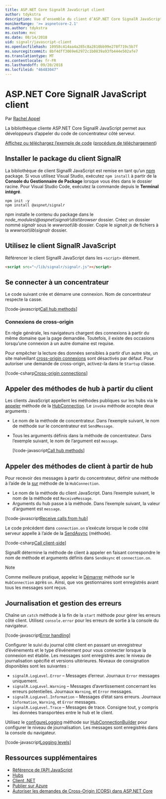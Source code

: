 ```yaml
---
title: ASP.NET Core SignalR JavaScript client
author: tdykstra
description: Vue d’ensemble du client d’ASP.NET Core SignalR JavaScript.
monikerRange: '>= aspnetcore-2.1'
ms.author: tdykstra
ms.custom: mvc
ms.date: 08/14/2018
uid: signalr/javascript-client
ms.openlocfilehash: 10958c414aa4a285c8a2810bb99e278f719c5b7f
ms.sourcegitcommit: 8bf4dff3069e62972c1b0839a93fb444e502afe7
ms.translationtype: MT
ms.contentlocale: fr-FR
ms.lasthandoff: 09/20/2018
ms.locfileid: "46483047"
---
```

# <a name="aspnet-core-signalr-javascript-client"></a>ASP.NET Core SignalR JavaScript client

Par [Rachel Appel](http://twitter.com/rachelappel)

La bibliothèque cliente ASP.NET Core SignalR JavaScript permet aux développeurs d’appeler du code de concentrateur côté serveur.

[Affichez ou téléchargez l’exemple de code](https://github.com/aspnet/Docs/tree/live/aspnetcore/signalr/javascript-client/sample) ([procédure de téléchargement](xref:tutorials/index#how-to-download-a-sample))

## <a name="install-the-signalr-client-package"></a>Installer le package du client SignalR

La bibliothèque de client SignalR JavaScript est remise en tant qu’un [npm](https://www.npmjs.com/) package. Si vous utilisez Visual Studio, exécutez `npm install` à partir de la **Console du Gestionnaire de Package** lorsque vous êtes dans le dossier racine. Pour Visual Studio Code, exécutez la commande depuis le **Terminal intégré**.

  ```console
  npm init -y
  npm install @aspnet/signalr
  ```

npm installe le contenu du package dans le *node_modules\\@aspnet\signalr\dist\browser* dossier. Créez un dossier nommé *signalr* sous le *wwwroot\\lib* dossier. Copie le *signalr.js* de fichiers à la *wwwroot\lib\signalr* dossier.

## <a name="use-the-signalr-javascript-client"></a>Utilisez le client SignalR JavaScript

Référencer le client SignalR JavaScript dans les `<script>` élément.

```html
<script src="~/lib/signalr/signalr.js"></script>
```

## <a name="connect-to-a-hub"></a>Se connecter à un concentrateur

Le code suivant crée et démarre une connexion. Nom de concentrateur respecte la casse.

[!code-javascript[Call hub methods](javascript-client/sample/wwwroot/js/chat.js?range=9-12,28)]

### <a name="cross-origin-connections"></a>Connexions de cross-origin

En règle générale, les navigateurs chargent des connexions à partir du même domaine que la page demandée. Toutefois, il existe des occasions lorsqu’une connexion à un autre domaine est requise.

Pour empêcher la lecture des données sensibles à partir d’un autre site, un site malveillant [cross-origin connexions](xref:security/cors) sont désactivés par défaut. Pour autoriser une demande de cross-origin, activez-la dans le `Startup` classe.

[!code-csharp[Cross-origin connections](javascript-client/sample/Startup.cs?highlight=29-35,56)]

## <a name="call-hub-methods-from-client"></a>Appeler des méthodes de hub à partir du client

Les clients JavaScript appellent les méthodes publiques sur les hubs via le [appeler](/javascript/api/%40aspnet/signalr/hubconnection#invoke) méthode de la [HubConnection](/javascript/api/%40aspnet/signalr/hubconnection). Le `invoke` méthode accepte deux arguments :

* Le nom de la méthode de concentrateur. Dans l’exemple suivant, le nom de méthode sur le concentrateur est `SendMessage`.
* Tous les arguments définis dans la méthode de concentrateur. Dans l’exemple suivant, le nom de l’argument est `message`.

  [!code-javascript[Call hub methods](javascript-client/sample/wwwroot/js/chat.js?range=24)]

## <a name="call-client-methods-from-hub"></a>Appeler des méthodes de client à partir de hub

Pour recevoir des messages à partir du concentrateur, définir une méthode à l’aide de la [sur](/javascript/api/%40aspnet/signalr/hubconnection#on) méthode de la `HubConnection`.

* Le nom de la méthode du client JavaScript. Dans l’exemple suivant, le nom de la méthode est `ReceiveMessage`.
* Arguments du hub passe à la méthode. Dans l’exemple suivant, la valeur d’argument est `message`.

[!code-javascript[Receive calls from hub](javascript-client/sample/wwwroot/js/chat.js?range=14-19)]

Le code précédent dans `connection.on` s’exécute lorsque le code côté serveur appelle à l’aide de la [SendAsync](/dotnet/api/microsoft.aspnetcore.signalr.clientproxyextensions.sendasync) (méthode).

[!code-csharp[Call client-side](javascript-client/sample/hubs/chathub.cs?range=8-11)]

SignalR détermine la méthode de client à appeler en faisant correspondre le nom de méthode et arguments définis dans `SendAsync` et `connection.on`.

> [!NOTE]
> Comme meilleure pratique, appelez le [Démarrer](/javascript/api/%40aspnet/signalr/hubconnection#start) méthode sur le `HubConnection` après `on`. Ainsi, que vos gestionnaires sont enregistrés avant tous les messages sont reçus.

## <a name="error-handling-and-logging"></a>Journalisation et gestion des erreurs

Chaîne un `catch` méthode à la fin de la `start` méthode pour gérer les erreurs côté client. Utilisez `console.error` pour les erreurs de sortie à la console du navigateur.

[!code-javascript[Error handling](javascript-client/sample/wwwroot/js/chat.js?range=28)]

Configurer le suivi du journal côté client en passant un enregistreur d’événements et le type d’événement pour vous connecter lorsque la connexion est établie. Les messages sont enregistrés avec le niveau de journalisation spécifié et versions ultérieures. Niveaux de consignation disponibles sont les suivantes :

* `signalR.LogLevel.Error` &ndash; Messages d’erreur. Journaux `Error` messages uniquement.
* `signalR.LogLevel.Warning` &ndash; Messages d’avertissement concernant les erreurs potentielles. Journaux `Warning`, et `Error` messages.
* `signalR.LogLevel.Information` &ndash; Messages d’état sans erreurs. Journaux `Information`, `Warning`, et `Error` messages.
* `signalR.LogLevel.Trace` &ndash; Messages de trace. Consigne tout, y compris les données transportées entre le hub et le client.

Utilisez le [configureLogging](/javascript/api/%40aspnet/signalr/hubconnectionbuilder#configurelogging) méthode sur [HubConnectionBuilder](/javascript/api/%40aspnet/signalr/hubconnectionbuilder) pour configurer le niveau de journalisation. Les messages sont enregistrés dans la console du navigateur.

[!code-javascript[Logging levels](javascript-client/sample/wwwroot/js/chat.js?range=9-12)]

## <a name="additional-resources"></a>Ressources supplémentaires

* [Référence de l’API JavaScript](/javascript/api/?view=signalr-js-latest)
* [Hubs](xref:signalr/hubs)
* [Client .NET](xref:signalr/dotnet-client)
* [Publier sur Azure](xref:signalr/publish-to-azure-web-app)
* [Autoriser les demandes de Cross-Origin (CORS) dans ASP.NET Core](xref:security/cors)
